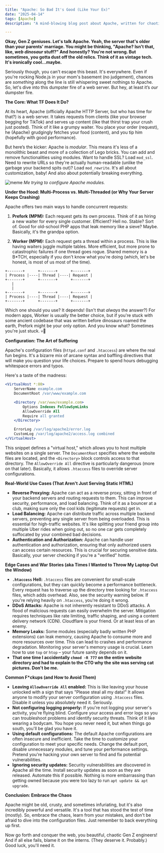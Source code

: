 ```yaml
---
title: "Apache: So Bad It's Good (Like Your Ex)"
date: "2025-04-14"
tags: [Apache]
description: "A mind-blowing blog post about Apache, written for chaotic Gen Z engineers. Buckle up, buttercups."

---
```


**Okay, Gen Z geniuses. Let's talk Apache. Yeah, the server that's older than your parents' marriage. You might be thinking, "Apache? Isn't that, like, *web dinosaur* stuff?" And honestly? You're not wrong. But sometimes, you gotta dust off the old relics. Think of it as vintage tech. It's ironically cool…maybe.**

Seriously though, you can't escape this beast. It's everywhere. Even if you're rocking Node.js in your mom's basement (no judgement), chances are *something* along the line is still whispering sweet nothings to Apache. So, let's dive into this dumpster fire of a web server. But hey, at least it’s *our* dumpster fire.

**The Core: What TF Does It Do?**

At its heart, Apache (officially Apache HTTP Server, but who has time for that?) is a web server. It takes requests from clients (like your browser begging for TikTok) and serves up content (like that thirst trap your crush just posted). Think of it like a grumpy waiter. You place your order (request), he (Apache) grudgingly fetches your food (content), and you tip him (hopefully with good performance).

But here’s the kicker: Apache is *modular*. This means it's less of a monolithic beast and more of a collection of Lego bricks. You can add and remove functionalities using modules. Want to handle SSL? Load `mod_ssl`. Need to rewrite URLs so they're actually human-readable (unlike the garbage your backend spits out)? Load `mod_rewrite`. It's all about customization, baby! And also about potentially breaking everything.

![meme](https://i.imgflip.com/2o6960.jpg)
*Me trying to configure Apache modules.*

**Under the Hood: Multi-Process vs. Multi-Threaded (or Why Your Server Keeps Crashing)**

Apache offers two main ways to handle concurrent requests:

1.  **Prefork (MPM):** Each request gets its own process. Think of it as hiring a new waiter for every single customer. Efficient? Hell no. Stable? Sort of. Good for old-school PHP apps that leak memory like a sieve? Maybe. Basically, it's the grandpa option.

2.  **Worker (MPM):** Each request gets a thread within a process. This is like having waiters juggle multiple tables. More efficient, but more prone to catastrophic failures if one thread goes rogue. Shared memory is a B*TCH, especially if you don't know what you're doing (which, let's be honest, is most of us most of the time).

   ```ascii
   +-------+      +-------+      +-------+
   | Process |----| Thread |----| Request |
   +-------+      +-------+      +-------+
      |
      |
   +-------+      +-------+      +-------+
   | Process |----| Thread |----| Request |
   +-------+      +-------+      +-------+
   ```

Which one should you use? It depends! (Isn't that *always* the answer?) For modern apps, Worker is usually the better choice, but if you're stuck with some ancient codebase that was written before dinosaurs roamed the earth, Prefork might be your only option. And you know what? Sometimes you're just stuck. 💀🙏

**Configuration: The Art of Suffering**

Apache's configuration files (`httpd.conf` and `.htaccess`) are where the real fun begins. It's a bizarre mix of arcane syntax and baffling directives that will make you question your life choices. Prepare to spend hours debugging whitespace errors and typos.

Here's a taste of the madness:

```apache
<VirtualHost *:80>
    ServerName example.com
    DocumentRoot /var/www/example.com

    <Directory /var/www/example.com>
        Options Indexes FollowSymLinks
        AllowOverride All
        Require all granted
    </Directory>

    ErrorLog /var/log/apache2/error.log
    CustomLog /var/log/apache2/access.log combined
</VirtualHost>
```

This snippet defines a "virtual host," which allows you to host multiple websites on a single server. The `DocumentRoot` specifies where the website files are located, and the `<Directory>` block controls access to that directory. The `AllowOverride All` directive is particularly dangerous (more on that later). Basically, it allows `.htaccess` files to override server configurations.

**Real-World Use Cases (That Aren't Just Serving Static HTML)**

*   **Reverse Proxying:** Apache can act as a reverse proxy, sitting in front of your backend servers and routing requests to them. This can improve security, performance, and load balancing. Think of it as a bouncer at a club, making sure only the cool kids (legitimate requests) get in.
*   **Load Balancing:** Apache can distribute traffic across multiple backend servers, preventing any single server from being overloaded. This is essential for high-traffic websites. It's like splitting your friend group into multiple Uber rides when going out, so no one car gets completely suffocated by your combined bad decisions.
*   **Authentication and Authorization:** Apache can handle user authentication and authorization, ensuring that only authorized users can access certain resources. This is crucial for securing sensitive data. Basically, your server checking if you're a "verified" hottie.

**Edge Cases and War Stories (aka Times I Wanted to Throw My Laptop Out the Window)**

*   **`.htaccess` Hell:** `.htaccess` files are convenient for small-scale configurations, but they can quickly become a performance bottleneck. Every request has to traverse up the directory tree looking for `.htaccess` files, which adds overhead. Also, see the security warning below. If you're relying heavily on `.htaccess`, you're doing it wrong.
*   **DDoS Attacks:** Apache is not inherently resistant to DDoS attacks. A flood of malicious requests can easily overwhelm the server. Mitigation requires techniques like rate limiting, traffic shaping, and using a content delivery network (CDN). Cloudflare is your friend. Or at least less of an enemy.
*   **Memory Leaks:** Some modules (especially badly written PHP extensions) can leak memory, causing Apache to consume more and more resources over time. This can lead to crashes and performance degradation. Monitoring your server's memory usage is crucial. Learn how to use `top` or `htop` – your future sanity depends on it.
*   **That one time I accidentally `chmod -R 777` on the entire website directory and had to explain to the CTO why the site was serving cat pictures. Don't be me.**

**Common F\*ckups (and How to Avoid Them)**

*   **Leaving `AllowOverride All` enabled:** This is like leaving your house unlocked with a sign that says "Please steal all my data!" It allows anyone to modify your server configuration using `.htaccess` files. Disable it unless you absolutely need it. Seriously.
*   **Not configuring logging properly:** If you're not logging your server's activity, you're flying blind. Configure your access and error logs so you can troubleshoot problems and identify security threats. Think of it like wearing a bodycam. You hope you never need it, but when things go south, you'll be glad you have it.
*   **Using default configurations:** The default Apache configurations are often insecure and inefficient. Take the time to customize your configuration to meet your specific needs. Change the default port, disable unnecessary modules, and tune your performance settings. Pretend you're hacking your own server to find and fix potential vulnerabilities.
*   **Ignoring security updates:** Security vulnerabilities are discovered in Apache all the time. Install security updates as soon as they are released. Automate this if possible. Nothing is more embarrassing than getting owned because you were too lazy to run `apt update && apt upgrade`.

**Conclusion: Embrace the Chaos**

Apache might be old, crusty, and sometimes infuriating, but it's also incredibly powerful and versatile. It's a tool that has stood the test of time (mostly). So, embrace the chaos, learn from your mistakes, and don't be afraid to dive into the configuration files. Just remember to back everything up first.

Now go forth and conquer the web, you beautiful, chaotic Gen Z engineers! And if all else fails, blame it on the interns. (They deserve it. Probably.) Good luck, you'll need it.

